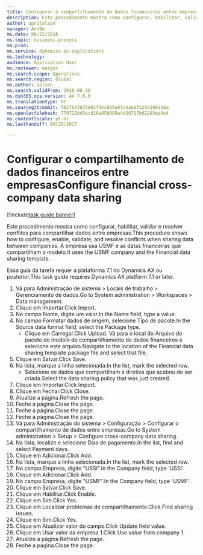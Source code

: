 ```yaml
--- 
title: Configurar o compartilhamento de dados financeiros entre empresas
description: Este procedimento mostra como configurar, habilitar, validar e resolver conflitos para compartilhar dados entre empresas.
author: aprilolson
manager: AnnBe
ms.date: 06/22/2016
ms.topic: business-process
ms.prod: 
ms.service: dynamics-ax-applications
ms.technology: 
audience: Application User
ms.reviewer: margoc
ms.search.scope: Operations
ms.search.region: Global
ms.author: aolson
ms.search.validFrom: 2016-06-30
ms.dyn365.ops.version: AX 7.0.0
ms.translationtype: HT
ms.sourcegitcommit: f827b4787506cfdec8b9a91c4a68f3293190158a
ms.openlocfilehash: 779722bd3acd10a85b089a4d30757b62293ea4e4
ms.contentlocale: pt-br
ms.lasthandoff: 09/29/2017

---
```

# <a name="configure-financial-cross-company-data-sharing"></a><span data-ttu-id="f9bdf-103">Configurar o compartilhamento de dados financeiros entre empresas</span><span class="sxs-lookup"><span data-stu-id="f9bdf-103">Configure financial cross-company data sharing</span></span>

[!include[task guide banner](../../includes/task-guide-banner.md)]

<span data-ttu-id="f9bdf-104">Este procedimento mostra como configurar, habilitar, validar e resolver conflitos para compartilhar dados entre empresas.</span><span class="sxs-lookup"><span data-stu-id="f9bdf-104">This procedure shows how to configure, enable, validate, and resolve conflicts when sharing data between companies.</span></span> <span data-ttu-id="f9bdf-105">A empresa usa USMF e as datas financeiras que compartilham o modelo.</span><span class="sxs-lookup"><span data-stu-id="f9bdf-105">It uses the USMF company and the Financial data sharing template.</span></span>



<span data-ttu-id="f9bdf-106">Essa guia da tarefa requer a plataforma 7.1 do Dynamics AX ou posterior.</span><span class="sxs-lookup"><span data-stu-id="f9bdf-106">This task guide requires Dynamics AX platform 7.1 or later.</span></span>

1. <span data-ttu-id="f9bdf-107">Vá para Administração de sistema > Locais de trabalho > Gerenciamento de dados.</span><span class="sxs-lookup"><span data-stu-id="f9bdf-107">Go to System administration > Workspaces > Data management.</span></span>
2. <span data-ttu-id="f9bdf-108">Clique em Importar.</span><span class="sxs-lookup"><span data-stu-id="f9bdf-108">Click Import.</span></span>
3. <span data-ttu-id="f9bdf-109">No campo Nome, digite um valor.</span><span class="sxs-lookup"><span data-stu-id="f9bdf-109">In the Name field, type a value.</span></span>
4. <span data-ttu-id="f9bdf-110">No campo Formatar dados de origem, selecione Tipo de pacote.</span><span class="sxs-lookup"><span data-stu-id="f9bdf-110">In the Source data format field, select the Package type.</span></span>
    * <span data-ttu-id="f9bdf-111">Clique em Carregar.</span><span class="sxs-lookup"><span data-stu-id="f9bdf-111">Click Upload.</span></span> <span data-ttu-id="f9bdf-112">Vá para o local do Arquivo do pacote de modelo de compartilhamento de dados financeiros e selecione este arquivo.</span><span class="sxs-lookup"><span data-stu-id="f9bdf-112">Navigate to the location of the Financial data sharing template package file and select that file.</span></span>  
5. <span data-ttu-id="f9bdf-113">Clique em Salvar.</span><span class="sxs-lookup"><span data-stu-id="f9bdf-113">Click Save.</span></span>
6. <span data-ttu-id="f9bdf-114">Na lista, marque a linha selecionada.</span><span class="sxs-lookup"><span data-stu-id="f9bdf-114">In the list, mark the selected row.</span></span>
    * <span data-ttu-id="f9bdf-115">Selecione os dados que compartilham a diretiva que acabou de ser criada.</span><span class="sxs-lookup"><span data-stu-id="f9bdf-115">Select the data sharing policy that was just created.</span></span>  
7. <span data-ttu-id="f9bdf-116">Clique em Importar.</span><span class="sxs-lookup"><span data-stu-id="f9bdf-116">Click Import.</span></span>
8. <span data-ttu-id="f9bdf-117">Clique em Fechar.</span><span class="sxs-lookup"><span data-stu-id="f9bdf-117">Click Close.</span></span>
9. <span data-ttu-id="f9bdf-118">Atualize a página.</span><span class="sxs-lookup"><span data-stu-id="f9bdf-118">Refresh the page.</span></span>
10. <span data-ttu-id="f9bdf-119">Feche a página.</span><span class="sxs-lookup"><span data-stu-id="f9bdf-119">Close the page.</span></span>
11. <span data-ttu-id="f9bdf-120">Feche a página.</span><span class="sxs-lookup"><span data-stu-id="f9bdf-120">Close the page.</span></span>
12. <span data-ttu-id="f9bdf-121">Feche a página.</span><span class="sxs-lookup"><span data-stu-id="f9bdf-121">Close the page.</span></span>
13. <span data-ttu-id="f9bdf-122">Vá para Administração do sistema > Configuração > Configurar o compartilhamento de dados entre empresas.</span><span class="sxs-lookup"><span data-stu-id="f9bdf-122">Go to System administration > Setup > Configure cross-company data sharing.</span></span>
14. <span data-ttu-id="f9bdf-123">Na lista, localize e selecione Dias de pagamento.</span><span class="sxs-lookup"><span data-stu-id="f9bdf-123">In the list, find and select Payment days.</span></span>
15. <span data-ttu-id="f9bdf-124">Clique em Adicionar.</span><span class="sxs-lookup"><span data-stu-id="f9bdf-124">Click Add.</span></span>
16. <span data-ttu-id="f9bdf-125">Na lista, marque a linha selecionada.</span><span class="sxs-lookup"><span data-stu-id="f9bdf-125">In the list, mark the selected row.</span></span>
17. <span data-ttu-id="f9bdf-126">No campo Empresa, digite "USSI".</span><span class="sxs-lookup"><span data-stu-id="f9bdf-126">In the Company field, type 'USSI'.</span></span>
18. <span data-ttu-id="f9bdf-127">Clique em Adicionar.</span><span class="sxs-lookup"><span data-stu-id="f9bdf-127">Click Add.</span></span>
19. <span data-ttu-id="f9bdf-128">No campo Empresa, digite "USMF".</span><span class="sxs-lookup"><span data-stu-id="f9bdf-128">In the Company field, type 'USMF'.</span></span>
20. <span data-ttu-id="f9bdf-129">Clique em Salvar.</span><span class="sxs-lookup"><span data-stu-id="f9bdf-129">Click Save.</span></span>
21. <span data-ttu-id="f9bdf-130">Clique em Habilitar.</span><span class="sxs-lookup"><span data-stu-id="f9bdf-130">Click Enable.</span></span>
22. <span data-ttu-id="f9bdf-131">Clique em Sim.</span><span class="sxs-lookup"><span data-stu-id="f9bdf-131">Click Yes.</span></span>
23. <span data-ttu-id="f9bdf-132">Clique em Localizar problemas de compartilhamento.</span><span class="sxs-lookup"><span data-stu-id="f9bdf-132">Click Find sharing issues.</span></span>
24. <span data-ttu-id="f9bdf-133">Clique em Sim.</span><span class="sxs-lookup"><span data-stu-id="f9bdf-133">Click Yes.</span></span>
25. <span data-ttu-id="f9bdf-134">Clique em Atualizar valor do campo.</span><span class="sxs-lookup"><span data-stu-id="f9bdf-134">Click Update field value.</span></span>
26. <span data-ttu-id="f9bdf-135">Clique em Usar valor da empresa 1.</span><span class="sxs-lookup"><span data-stu-id="f9bdf-135">Click Use value from company 1.</span></span>
27. <span data-ttu-id="f9bdf-136">Atualize a página.</span><span class="sxs-lookup"><span data-stu-id="f9bdf-136">Refresh the page.</span></span>
28. <span data-ttu-id="f9bdf-137">Feche a página.</span><span class="sxs-lookup"><span data-stu-id="f9bdf-137">Close the page.</span></span>


